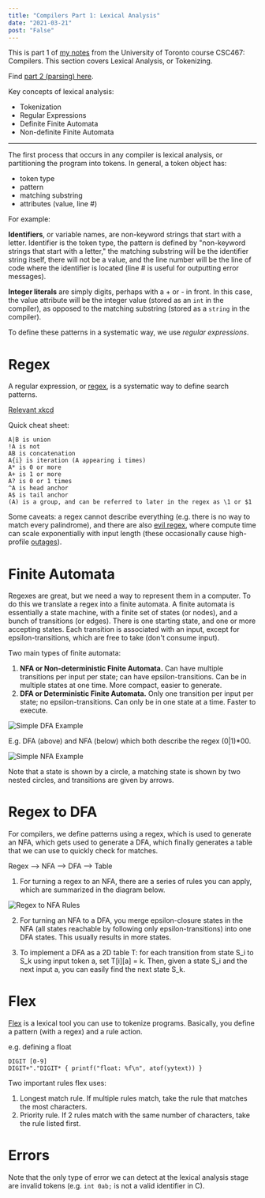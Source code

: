 ```yaml
---
title: "Compilers Part 1: Lexical Analysis"
date: "2021-03-21"
post: "False"
---
```


This is part 1 of [my notes](compilers_outline.html) from the University of Toronto course CSC467: Compilers. This section covers Lexical Analysis, or Tokenizing.

Find [part 2 (parsing) here](compilers_2_parsing.html).

Key concepts of lexical analysis:

- Tokenization
- Regular Expressions
- Definite Finite Automata
- Non-definite Finite Automata

---

The first process that occurs in any compiler is lexical analysis, or partitioning the program into tokens. In general, a token object has:

- token type
- pattern
- matching substring
- attributes (value, line #)

For example:

**Identifiers**, or variable names, are non-keyword strings that start with a letter. Identifier is the token type, the pattern is defined by "non-keyword strings that start with a letter," the matching substring will be the identifier string itself, there will not be a value, and the line number will be the line of code where the identifier is located (line # is useful for outputting error messages).

**Integer literals** are simply digits, perhaps with a + or - in front. In this case, the value attribute will be the integer value (stored as an `int` in the compiler), as opposed to the matching substring (stored as a `string` in the compiler).

To define these patterns in a systematic way, we use _regular expressions_.

# Regex

A regular expression, or [regex](https://en.wikipedia.org/wiki/Regular_expression), is a systematic way to define search patterns.

[Relevant xkcd](https://xkcd.com/208/)

Quick cheat sheet:

```
A|B is union
!A is not
AB is concatenation
A{i} is iteration (A appearing i times)
A* is 0 or more
A+ is 1 or more
A? is 0 or 1 times
^A is head anchor
A$ is tail anchor
(A) is a group, and can be referred to later in the regex as \1 or $1
```

Some caveats: a regex cannot describe everything (e.g. there is no way to match every palindrome), and there are also [evil regex](https://stackoverflow.com/questions/12841970/how-can-i-recognize-an-evil-regex), where compute time can scale exponentially with input length (these occasionally cause high-profile [outages](https://stackstatus.net/post/147710624694/outage-postmortem-july-20-2016)).

# Finite Automata

Regexes are great, but we need a way to represent them in a computer. To do this we translate a regex into a finite automata. A finite automata is essentially a state machine, with a finite set of states (or nodes), and a bunch of transitions (or edges). There is one starting state, and one or more accepting states. Each transition is associated with an input, except for epsilon-transitions, which are free to take (don't consume input).

Two main types of finite automata:
1. **NFA or Non-deterministic Finite Automata.** Can have multiple transitions per input per state; can have epsilon-transitions. Can be in multiple states at one time. More compact, easier to generate. 
2. **DFA or Deterministic Finite Automata.** Only one transition per input per state; no epsilon-transitions. Can only be in one state at a time. Faster to execute.

![Simple DFA Example](/images/simple_dfa.png)

E.g. DFA (above) and NFA (below) which both describe the regex (0|1)*00.

![Simple NFA Example](/images/simple_nfa.png)

Note that a state is shown by a circle, a matching state is shown by two nested circles, and transitions are given by arrows.

# Regex to DFA

For compilers, we define patterns using a regex, which is used to generate an NFA, which gets used to generate a DFA, which finally generates a table that we can use to quickly check for matches.

Regex --> NFA --> DFA --> Table

1. For turning a regex to an NFA, there are a series of rules you can apply, which are summarized in the diagram below.

![Regex to NFA Rules](/images/regex_to_nfa.png)

2. For turning an NFA to a DFA, you merge epsilon-closure states in the NFA (all states reachable by following only epsilon-transitions) into one DFA states. This usually results in more states.

3. To implement a DFA as a 2D table T: for each transition from state S_i to S_k using input token a, set T[i][a] = k. Then, given a state S_i and the next input a, you can easily find the next state S_k.

# Flex

[Flex](https://en.wikipedia.org/wiki/Flex_(lexical_analyser_generator)) is a lexical tool you can use to tokenize programs. Basically, you define a pattern (with a regex) and a rule action.

e.g. defining a float
```
DIGIT [0-9]
DIGIT+"."DIGIT* { printf("float: %f\n", atof(yytext)) }
```

Two important rules flex uses:
1. Longest match rule. If multiple rules match, take the rule that matches the most characters.
2. Priority rule. If 2 rules match with the same number of characters, take the rule listed first.

# Errors

Note that the only type of error we can detect at the lexical analysis stage are invalid tokens (e.g. `int 0ab;` is not a valid identifier in C). 